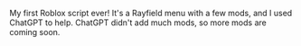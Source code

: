 My first Roblox script ever! It's a Rayfield menu with a few mods, and I used ChatGPT to help. ChatGPT didn't add much mods, so more mods are coming soon.

